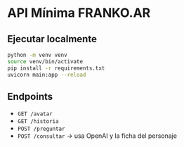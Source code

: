 # API Mínima FRANKO.AR

## Ejecutar localmente

```bash
python -m venv venv
source venv/bin/activate
pip install -r requirements.txt
uvicorn main:app --reload
```

## Endpoints

- `GET /avatar`
- `GET /historia`
- `POST /preguntar`
- `POST /consultar` → usa OpenAI y la ficha del personaje
